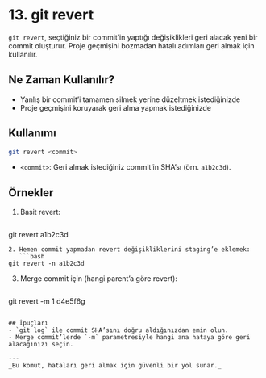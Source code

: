 # 13. git revert

`git revert`, seçtiğiniz bir commit’in yaptığı değişiklikleri geri alacak yeni bir commit oluşturur. Proje geçmişini bozmadan hatalı adımları geri almak için kullanılır.

## Ne Zaman Kullanılır?
- Yanlış bir commit’i tamamen silmek yerine düzeltmek istediğinizde
- Proje geçmişini koruyarak geri alma yapmak istediğinizde

## Kullanımı
```bash
git revert <commit>
```
- `<commit>`: Geri almak istediğiniz commit’in SHA’sı (örn. `a1b2c3d`).

## Örnekler
1. Basit revert:
   ```bash
git revert a1b2c3d
```
2. Hemen commit yapmadan revert değişikliklerini staging’e eklemek:
   ```bash
git revert -n a1b2c3d
```
3. Merge commit için (hangi parent’a göre revert):
   ```bash
git revert -m 1 d4e5f6g
```

## İpuçları
- `git log` ile commit SHA’sını doğru aldığınızdan emin olun.
- Merge commit’lerde `-m` parametresiyle hangi ana hataya göre geri alacağınızı seçin.

---
_Bu komut, hataları geri almak için güvenli bir yol sunar._

